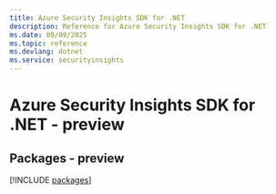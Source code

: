 ```yaml
---
title: Azure Security Insights SDK for .NET
description: Reference for Azure Security Insights SDK for .NET
ms.date: 09/09/2025
ms.topic: reference
ms.devlang: dotnet
ms.service: securityinsights
---
```

# Azure Security Insights SDK for .NET - preview
## Packages - preview
[!INCLUDE [packages](security-insights-index.md)]